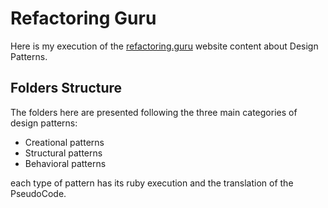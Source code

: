 # Refactoring Guru

Here is my execution of the [refactoring.guru](https://refactoring.guru/) website content about Design Patterns.

## Folders Structure

The folders here are presented following the three main categories of design patterns:
- Creational patterns
- Structural patterns
- Behavioral patterns

each type of pattern has its ruby execution and the translation of the PseudoCode.
